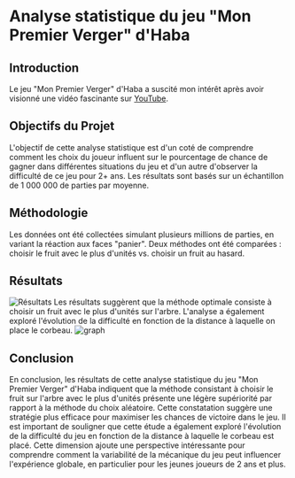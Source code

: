# Analyse statistique du jeu "Mon Premier Verger" d'Haba

## Introduction
Le jeu "Mon Premier Verger" d'Haba a suscité mon intérêt après avoir visionné une vidéo fascinante sur [YouTube](https://www.youtube.com/watch?v=ZOaDdQdzulk).

## Objectifs du Projet
L'objectif de cette analyse statistique est d'un coté de comprendre comment les choix du joueur influent sur le pourcentage de chance de gagner dans différentes situations du jeu et d'un autre d'observer la difficulté de ce jeu pour 2+ ans. Les résultats sont basés sur un échantillon de 1 000 000 de parties par moyenne.

## Méthodologie
Les données ont été collectées simulant plusieurs millions de parties, en variant la réaction aux faces "panier". Deux méthodes ont été comparées : choisir le fruit avec le plus d'unités vs. choisir un fruit au hasard. 

## Résultats
![Résultats](https://github.com/Saturnot/mon-premier-verger/assets/64526188/dd304d10-faeb-4b5a-8d61-3b3cb6dbd003)
Les résultats suggèrent que la méthode optimale consiste à choisir un fruit avec le plus d'unités sur l'arbre. L'analyse a également exploré l'évolution de la difficulté en fonction de la distance à laquelle on place le corbeau.
![graph](https://github.com/Saturnot/mon-premier-verger/graph.png)

## Conclusion
En conclusion, les résultats de cette analyse statistique du jeu "Mon Premier Verger" d'Haba indiquent que la méthode consistant à choisir le fruit sur l'arbre avec le plus d'unités présente une légère supériorité par rapport à la méthode du choix aléatoire. Cette constatation suggère une stratégie plus efficace pour maximiser les chances de victoire dans le jeu.
Il est important de souligner que cette étude a également exploré l'évolution de la difficulté du jeu en fonction de la distance à laquelle le corbeau est placé. Cette dimension ajoute une perspective intéressante pour comprendre comment la variabilité de la mécanique du jeu peut influencer l'expérience globale, en particulier pour les jeunes joueurs de 2 ans et plus.


